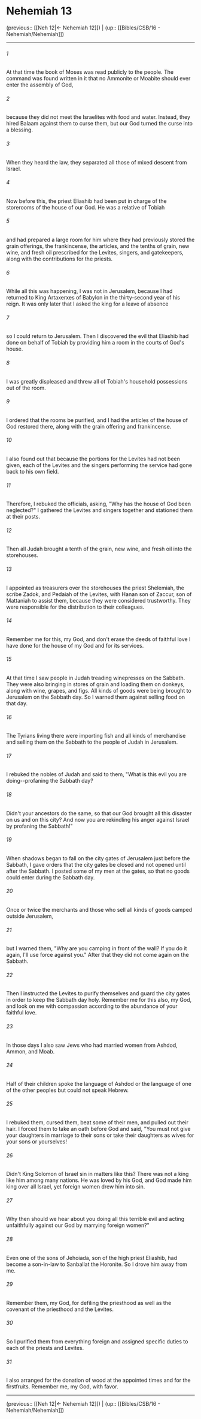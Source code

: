 # Nehemiah 13

(previous:: [[Neh 12|← Nehemiah 12]]) | (up:: [[Bibles/CSB/16 - Nehemiah/Nehemiah]])

***


###### 1 
At that time the book of Moses was read publicly to the people. The command was found written in it that no Ammonite or Moabite should ever enter the assembly of God, 

###### 2 
because they did not meet the Israelites with food and water. Instead, they hired Balaam against them to curse them, but our God turned the curse into a blessing. 

###### 3 
When they heard the law, they separated all those of mixed descent from Israel. 

###### 4 
Now before this, the priest Eliashib had been put in charge of the storerooms of the house of our God. He was a relative of Tobiah 

###### 5 
and had prepared a large room for him where they had previously stored the grain offerings, the frankincense, the articles, and the tenths of grain, new wine, and fresh oil prescribed for the Levites, singers, and gatekeepers, along with the contributions for the priests. 

###### 6 
While all this was happening, I was not in Jerusalem, because I had returned to King Artaxerxes of Babylon in the thirty-second year of his reign. It was only later that I asked the king for a leave of absence 

###### 7 
so I could return to Jerusalem. Then I discovered the evil that Eliashib had done on behalf of Tobiah by providing him a room in the courts of God's house. 

###### 8 
I was greatly displeased and threw all of Tobiah's household possessions out of the room. 

###### 9 
I ordered that the rooms be purified, and I had the articles of the house of God restored there, along with the grain offering and frankincense. 

###### 10 
I also found out that because the portions for the Levites had not been given, each of the Levites and the singers performing the service had gone back to his own field. 

###### 11 
Therefore, I rebuked the officials, asking, "Why has the house of God been neglected?" I gathered the Levites and singers together and stationed them at their posts. 

###### 12 
Then all Judah brought a tenth of the grain, new wine, and fresh oil into the storehouses. 

###### 13 
I appointed as treasurers over the storehouses the priest Shelemiah, the scribe Zadok, and Pedaiah of the Levites, with Hanan son of Zaccur, son of Mattaniah to assist them, because they were considered trustworthy. They were responsible for the distribution to their colleagues. 

###### 14 
Remember me for this, my God, and don't erase the deeds of faithful love I have done for the house of my God and for its services. 

###### 15 
At that time I saw people in Judah treading winepresses on the Sabbath. They were also bringing in stores of grain and loading them on donkeys, along with wine, grapes, and figs. All kinds of goods were being brought to Jerusalem on the Sabbath day. So I warned them against selling food on that day. 

###### 16 
The Tyrians living there were importing fish and all kinds of merchandise and selling them on the Sabbath to the people of Judah in Jerusalem. 

###### 17 
I rebuked the nobles of Judah and said to them, "What is this evil you are doing--profaning the Sabbath day? 

###### 18 
Didn't your ancestors do the same, so that our God brought all this disaster on us and on this city? And now you are rekindling his anger against Israel by profaning the Sabbath!" 

###### 19 
When shadows began to fall on the city gates of Jerusalem just before the Sabbath, I gave orders that the city gates be closed and not opened until after the Sabbath. I posted some of my men at the gates, so that no goods could enter during the Sabbath day. 

###### 20 
Once or twice the merchants and those who sell all kinds of goods camped outside Jerusalem, 

###### 21 
but I warned them, "Why are you camping in front of the wall? If you do it again, I'll use force against you." After that they did not come again on the Sabbath. 

###### 22 
Then I instructed the Levites to purify themselves and guard the city gates in order to keep the Sabbath day holy. Remember me for this also, my God, and look on me with compassion according to the abundance of your faithful love. 

###### 23 
In those days I also saw Jews who had married women from Ashdod, Ammon, and Moab. 

###### 24 
Half of their children spoke the language of Ashdod or the language of one of the other peoples but could not speak Hebrew. 

###### 25 
I rebuked them, cursed them, beat some of their men, and pulled out their hair. I forced them to take an oath before God and said, "You must not give your daughters in marriage to their sons or take their daughters as wives for your sons or yourselves! 

###### 26 
Didn't King Solomon of Israel sin in matters like this? There was not a king like him among many nations. He was loved by his God, and God made him king over all Israel, yet foreign women drew him into sin. 

###### 27 
Why then should we hear about you doing all this terrible evil and acting unfaithfully against our God by marrying foreign women?" 

###### 28 
Even one of the sons of Jehoiada, son of the high priest Eliashib, had become a son-in-law to Sanballat the Horonite. So I drove him away from me. 

###### 29 
Remember them, my God, for defiling the priesthood as well as the covenant of the priesthood and the Levites. 

###### 30 
So I purified them from everything foreign and assigned specific duties to each of the priests and Levites. 

###### 31 
I also arranged for the donation of wood at the appointed times and for the firstfruits. Remember me, my God, with favor.

***

(previous:: [[Neh 12|← Nehemiah 12]]) | (up:: [[Bibles/CSB/16 - Nehemiah/Nehemiah]])
